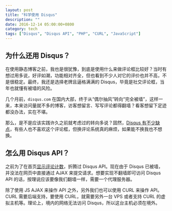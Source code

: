 ```yaml
---
layout: post
title: "科学使用 Disqus"
description: ""
date: 2016-12-14 05:00:00+0800
category: tech
tags: ["Disqus", "Disqus API", "PHP", "CURL", "JavaScript"]
---
```


## 为什么还用 Disqus？

在使用静态博客之前，我也是很犹豫，到底是使用什么来做评论框比较好？当时有想过用多说，好评如潮，功能相对齐全，但也看到不少人对它的评价也并不高，不是很稳定。最终，我还是选择老牌且逼格满满的 Disqus，毕竟是社交评论框，当年也就懂有被墙的风险。

几个月前，`disqus.com` 在国内大部，终于从“偶尔抽风”转向“完全被墙”，这样一来，本来访问量就不多的博客，访客想留言、写写评论都得翻墙？看客想留下足迹都没办法，实在不堪。

那么，是不是应该实践许久之前就考虑过的转向多说？固然，[Disqus 有不少缺点](/talk-about-duoshuo.html#id-disqus-)，有些人也不喜欢这个评论框，但换评论系统真的麻烦，如果能不换我也不想换。

## 怎么用 Disqus API？

之前为了在首页[显示评论计数](/disqus-comment-count.html)，折腾过 Disqus API。现在由于 Disqus 已被墙，并没法在网页中直接通过 AJAX 来提交请求。想要实现不翻墙即可访问 Disqus API 的话，按理说应该要像我们翻墙一样，需要一个代理服务器。

除了使用 JS AJAX 来操作 API 之外，另外我们也可以使用 CURL 来操作 API。CURL 需要后端支持，要使用 CURL，就需要另外一台 VPS 或者支持 CURL 的虚拟主机等。理论上，境内的网络无法访问 Disqus，所以这台主机必须在境外。
